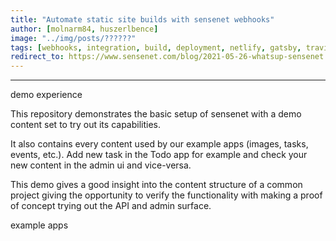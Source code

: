 ```yaml
---
title: "Automate static site builds with sensenet webhooks"
author: [molnarm84, huszerlbence]
image: "../img/posts/??????"
tags: [webhooks, integration, build, deployment, netlify, gatsby, travis ci]
redirect_to: https://www.sensenet.com/blog/2021-05-26-whatsup-sensenet
---
```




---

demo experience

This repository demonstrates the basic setup of sensenet with a demo content set to try out its capabilities.  



It also contains every content used by our example apps (images, tasks, events, etc.). Add new task in the Todo app for example and check your new content in the admin ui and vice-versa. 



This demo gives a good insight into the content structure of a common project giving the opportunity to verify the functionality with making a proof of concept trying out the API and admin surface.




example apps
